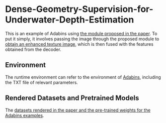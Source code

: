 # Dense-Geometry-Supervision-for-Underwater-Depth-Estimation
This is an example of Adabins using [the module proposed in the paper](models/DepthTextureFusion.py). To put it simply, it involves passing the image through the proposed module to [obtain an enhanced texture image](EhanceImageGenModule.py), which is then fused with the features obtained from the decoder.

## Environment
The runtime environment can refer to the environment of [Adabins](https://github.com/shariqfarooq123/AdaBins), including the TXT file of relevant parameters.

## Rendered Datasets and Pretrained Models
The [datasets rendered in the paper and the pre-trained weights for the Adabins examples](https://pan.quark.cn/s/05b939219de3).
